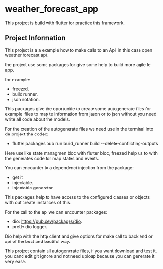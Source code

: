 # weather_forecast_app

This project is build with flutter for practice this framework.

## Project Information

This project is a a example how to make calls to an Api, in this case open weather forecast api.

the project use some packages for give some help to build more agile le app.

for example:

- freezed.
- build runner.
- json notation.

This packages give the oportunitie to create some autogenerate files for example. files to map te information from jason or to json without you need write all code about the models.

For the creation of the autogenerate files we need use in the terminal into de project the codec:

- flutter packages pub run build_runner build --delete-conflicting-outputs

Here use like state managmen  bloc with flutter bloc, freezed help us to with the generates code for map states and events.

You can encounter to a dependenci injection from the package:

- get it.
- injectable.
- injectable generator

This packages help to have access to the configured classes or objects with out create instances of this.

For the call to the api we can encounter packages:

- dio: <https://pub.dev/packages/dio>.
- pretty dio logger.

Dio help with the http client and give options for make call to back end or api of the best and beutiful way.

This project contain all autogenerate files, if you want download and test it. you cand edit git ignore and not need uploap because you can generate it very ease.
